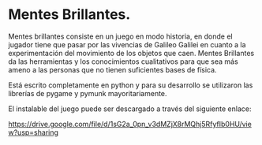 # Mentes Brillantes.
Mentes brillantes consiste en un juego en modo historia, en donde el jugador tiene que pasar por las vivencias de Galileo Galilei en cuanto a la experimentación del movimiento de los objetos que caen. Mentes Brillantes da las herramientas y los conocimientos cualitativos para que sea más ameno a las personas que no tienen suficientes bases de física.

Está escrito completamente en python y para su desarrollo se utilizaron las librerías de pygame y pymunk mayoritariamente.

El instalable del juego puede ser descargado a través del siguiente enlace:

https://drive.google.com/file/d/1sG2a_0pn_v3dMZjX8rMQhj5RfyfIb0HU/view?usp=sharing
